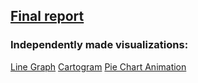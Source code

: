 ## [Final report](https://preview.shorthand.com/OsVHyNlUmmYzUQMn)
### Independently made visualizations:
[Line Graph](https://public.flourish.studio/visualisation/17627585/)
[Cartogram](https://public.flourish.studio/visualisation/17594707/)
[Pie Chart Animation](https://public.flourish.studio/visualisation/17528501/)
